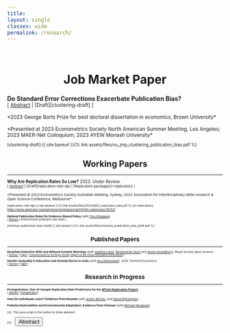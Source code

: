 ```yaml
---
title: 
layout: single
classes: wide
permalink: /research/
---
```

<br/> 

<!-- Google Tag Manager (noscript) -->
<noscript><iframe src="https://www.googletagmanager.com/ns.html?id=GTM-PNS829G"
height="0" width="0" style="display:none;visibility:hidden"></iframe></noscript>
<!-- End Google Tag Manager (noscript) -->

# <center> Job Market Paper </center>

**Do Standard Error Corrections Exacerbate Publication Bias?**<br/>
<small>[ <a href="#/" onclick="visib('clustering')">Abstract</a> | [Draft][clustering-draft] ] </small>

<div id="clustering" style="display: none; text-align: justify; line-height: 1.2" ><small>
Over the past several decades, econometrics research has devoted substantial efforts to improving the credibility of standard errors. This paper studies how such improvements interact with the selective publication process to affect the ultimate credibility of published studies. I show that adopting improved but enlarged standard errors for individual studies can lead to higher bias in the studies selected for publication. Intuitively, this is because increasing standard errors raises the bar on statistical significance, which exacerbates publication bias. Despite the possibility of higher bias, I show that the coverage of published confidence intervals unambiguously increases. I illustrate these phenomena using a newly constructed dataset on the adoption of clustered standard errors in the difference-in-differences literature between 2000 and 2009. Clustering is associated with a near doubling in the magnitude of published effect sizes. I estimate a model of the publication process and find that clustering led to large improvements in coverage but also sizable increases in bias. To examine the overall impact on evidence-based policy, I develop a model of a policymaker who uses information from published studies to inform policy decisions and overestimates the precision of estimates when standard errors are unclustered. I find that clustering lowers minimax regret when policymakers exhibit sufficiently high loss aversion for mistakenly implementing an ineffective or harmful policy.
</small><br><br/></div>

<small>
*2023 George Borts Prize for best doctoral dissertation in economics, Brown University*<br/>
  <br/>
*Presented at 2023 Econometrics Society North American Summer Meeting, Los Angeles; 2023 MAER-Net Colloquium; 2023 AYEW Monash University*
<small>

[clustering-draft]:{{ site.baseurl }}{% link assets/files/vu_jmp_clustering_publication_bias.pdf %}

# <center> Working Papers </center>
- - -

**Why Are Replication Rates So Low?** 2023. *Under Review.* <br/>
<small>[ <a href="#/" onclick="visib('replication-rate')">Abstract</a> | [Draft][replication-rate-dp] | [Replication package][rr-replication] ] </small>

<div id="replication-rate" style="display: none; text-align: justify; line-height: 1.2" ><small>
Many explanations have been offered for why replication rates are low in the social sciences, including selective publication, p-hacking, and treatment effect heterogeneity. This article emphasizes that issues with common power calculations in replication studies may also play an important role. Theoretically, I show in a simple model of the publication process that issues with the way that replication power is commonly calculated imply we should always expect replication rates to fall below their intended power targets, even when original studies are unbiased and there is no p-hacking or treatment effect heterogeneity. Empirically, I find that a parsimonious model accounting only for issues with power calculations can fully explain observed replication rates in experimental economics and social science, and two-thirds of the replication gap in psychology.
</small><br><br/></div>

<small>
*Presented at 2023 Econometrics Society Australian Meeting, Sydney; 2022 Association for Interdisciplinary Meta-research & Open Science Conference, Melbourne*
<small>

[replication-rate-dp]:{{ site.baseurl }}{% link assets/files/20230802_replication_rate.pdf %}
[rr-replication]: https://www.openicpsr.org/openicpsr/workspace?goToPath=/openicpsr/182521


**Optimal Publication Rules for Evidence-Based Policy** (with [Toru Kitagawa][tkitagawa]).<br/>
<small>[ <a href="#/" onclick="visib('minimax-publication-bias')">Abstract</a> | [Draft][minimax-publication-bias-draft] ] </small>

<div id="minimax-publication-bias" style="display: none; text-align: justify; line-height: 1.2" ><small>
Empirical research can inform evidence-based policy choice but may be censored due to publication bias. How does this impact the decisions of policymakers who do not have, or are unwilling to use, prior beliefs about a policy's impact? For minimax regret policymakers, we characterize the optimal treatment rule with selective publication against statistically insignificant results. We then show that the optimal publication rule which minimizes maximum regret is non-selective. This contrasts with the optimal publication rule for Bayesian policymakers studied in the literature, where only `extreme' results that sufficiently move the prior are published. Thus, in the minimax regret framework, the optimal publication regime for policy choice is consistent with valid statistical inference in scientific research.
</small><br><br/></div>

[minimax-publication-bias-draft]:{{ site.baseurl }}{% link assets/files/minimax_publication_bias_draft.pdf %}

[tkitagawa]: https://sites.google.com/brown.edu/torukitagawa



# <center> Published Papers </center>
- - -
**Deepfake Detection With and Without Content Warnings** (with [Andrew Lewis][alewis], [Raymond M. Duch][rduch] and [Areeq Chowdhury][achowdhury]). *Royal Society Open Science.*<br/>
<small>[ <a href="#/" onclick="visib('deepfake')">Abstract</a> | [Paper][deepfake-paper] | [Commissioned for the Royal Society Report on the Online Information Environment][rs-report] ] </small>

<div id="deepfake" style="display: none; text-align: justify; line-height: 1.2" ><small>
The rapid advancement of ‘deepfake’ video technology — which uses deep learning artificial intelligence algorithms to create fake videos that look real — has given urgency to the question of how policymakers and technology companies should moderate inauthentic content. We conduct an experiment to measure people’s alertness to and ability to detect a high-quality deepfake amongst a set of videos. First, we find that in a natural setting with no content warnings,
individuals who are exposed to a deepfake video of neutral content are no more likely to detect anything out of the ordinary (32.9%) compared to a control group who viewed only authentic videos (34.1%). Second, we find that when individuals are given a warning that at least one video in a set of five videos is a deepfake, only 21.6% of respondents correctly identify the deepfake as the only inauthentic video, while the remainder erroneously select at least one genuine video as a deepfake.
</small><br><br/></div>

[deepfake-paper]: https://royalsocietypublishing.org/doi/epdf/10.1098/rsos.231214
[deepfake-draft]: https://osf.io/cb7rw
[rs-report]: https://royalsociety.org/-/media/policy/projects/online-information-environment/the-online-information-environment.pdf
[alewis]: https://www.politics.ox.ac.uk/person/andrew-lewis
[rduch]: https://www.raymondduch.com/
[achowdhury]: https://areeqchowdhury.com/

**Gender Inequality in Education and Kinship Norms in India** (with [Anu Rammohan][arammohan]). 2018. *Feminist Economics*.<br/>
<small>[ <a href="#/" onclick="visib('education-kinship')">Abstract</a> | [Paper][education-kinship] ] </small>

<div id="education-kinship" style="display: none; text-align: justify; line-height: 1.2" ><small>
Women’s schooling attainment in India continues to lag considerably behind that of men. This paper uses nationally representative district-level data from the 2007–8 District Level Household and Facility Survey (DLHS-3), Indicus Analytics, and the 2011–12 Indian Human Development Survey-II (IHDS-II) to examine the role of socioeconomic and cultural factors in influencing gender differentials in schooling. The results provide quantitative evidence of the role of different economic and sociocultural factors on gender disparities in education. The empirical results show that economic development is an important factor in narrowing gender gaps in education, with wealthier districts more likely to educate girls than poorer districts. However, the norm of patrilocal exogamy, where wives migrate to co-reside with their husband’s kin, is associated with worse outcomes for women’s schooling relative to men’s schooling; and, in keeping with anthropological research, gender-differentiated inequities in education are more pronounced in Northern India.
</small><br><br/></div>

[education-kinship]: https://www.tandfonline.com/doi/abs/10.1080/13545701.2017.1364399#:~:text=However%2C%20the%20norm%20of%20patrilocal,more%20pronounced%20in%20Northern%20India.
[arammohan]: https://research-repository.uwa.edu.au/en/persons/anu-rammohan

# <center> Research in Progress </center>
- - -

**Preregistration: Out-of-Sample Replication Rate Predictions for the [MTurk Replication Project](https://mtrp.info/index.html)**<br/>
<small>[ <a href="#/" onclick="visib('preregistered-prediction')">Abstract</a> | [Preregistration][preregistered-prediction-draft] ] </small>
<div id="preregistered-prediction" style="display: none; text-align: justify; line-height: 1.2" ><small>
The MTurk Replication Project will test the reproducibility of 26 social science studies that used online research participants and were published in PNAS between 2015 and 2018. For the subset of 19 studies reporting t-ratios, this paper preregisters an out-of-sample prediction that 57% will be successfully replicated with a statistical significant effect in the same direction as the original study. It also preregisters individual-study predictions, identifying ten studies with very high expected replication probabilities (>95%) and seven studies with relatively low expected replication probabilities (<15%). These 'predictions' should be viewed as estimates of real replication power given the project's replication design. When replication outcomes are made publicly available, I will compare them against my preregistered estimates of real replication power.
</small><br><br/></div>

[preregistered-prediction-draft]:https://osf.io/q7ckx



**How Do Individuals Learn? Evidence from Rwanda** (with [Aislinn Bohren][abohren], and [Daniel Björkegren][dbjorkegren]).

[abohren]: https://www.aislinnbohren.com/
[dbjorkegren]: https://dan.bjorkegren.com/

**Pollution Externalities and Environmental Adaptation: Evidence from Vietnam** (with [Michael Neubauer][mneubauer]).

[mneubauer]: https://ibes.brown.edu/people/michael-neubauer

[//]: This java script is the button to show abstract
<script>
 function visib(id) {
  var x = document.getElementById(id);
  if (x.style.display === "block") {
    x.style.display = "none";
  } else {
    x.style.display = "block";
  }
}
</script>

[//]:&emsp;<button onclick="visib('polariz')" class="btn btn--inverse btn--small">Abstract</button>
